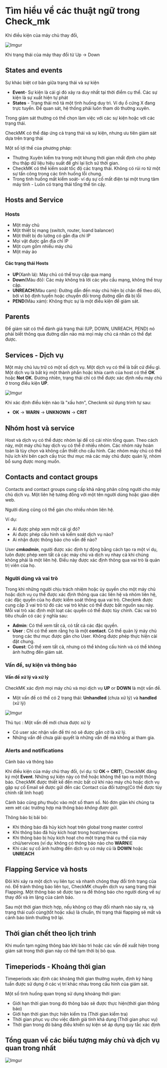 # Tìm hiểu về các thuật ngữ trong Check_mk

Khi điều kiện của máy chủ thay đổi,

![Imgur](https://i.imgur.com/YZCPvtD.png)

Khi trạng thái của máy thay đổi từ Up -> Down

## States and events

Sự khác biệt cơ bản giữa trạng thái và sự kiện

* **Event**- Sự kiện là cái gì đó xảy ra duy nhất tại thời điểm cụ thể. Các sự kiện là sự xuất hiện tự phát
* **States** - Trạng thái mô tả một tình huống duy trì. Ví dụ ổ cứng X đang trực tuyến. Để quan sát, hệ thống phải luôn tham dò thường xuyên.

Trong giám sát thường có thể chọn làm việc với các sự kiện hoặc với các trạng thái.

CheckMK có thể đáp ứng cả trạng thái và sự kiện, nhưng ưu tiên giám sát dựa trên trạng thái

Một số lợi thế của phương pháp:
* Thường Xuyên kiểm tra trong một khung thời gian nhất định cho phép thu thập dữ liệu hiệu suất để ghi lại lịch sử thời gian.
* CheckMK có thể kiểm soát tốc độ các trạng thái. Không có rủi ro từ một sự tấn công trong các tình huống lỗi chung.
* Trong tình huống mất kiểm soát- ví dụ sự cố mất điện tại một trung tâm máy tính - Luôn có trạng thái tổng thể tin cậy.

## Hosts and Service 
### Hosts
* Một máy chủ
* Một thiết bị mạng (switch, router, loand balancer)
* Một thiết bị đo lường có gắn địa chỉ IP
* Mọi vật được gắn địa chỉ IP
* Một cụm gồm nhiều máy chủ
* Một máy ảo

#### Các trạng thái Hosts 
* **UP**(Xanh lá): Máy chủ có thể truy cập qua mạng
* **Down**(Màu đỏ): Các máy không trả lời các yêu cầu mạng, không thể truy cập.
* **UNREACH**(Màu cam): Đường dẫn đến máy chủ hiện bị chăn để theo dõi, bởi vì bộ định tuyến hoặc chuyển đổi trong đường dẫn đã bị lỗi
* **PEND**(Màu xám): Không thực sự là một điều kiện để giám sát.

## Parents 

Để giám sát có thể đánh giá trạng thái (UP, DOWN, UNREACH, PEND) nó phải biết thông qua đường dẫn nào mà mọi máy chủ cá nhân có thể đạt được.

## Services - Dịch vụ

Một máy chủ lưu trữ có một số dịch vụ. Một dịch vụ có thể là bất cứ điều gì. Một dịch vụ là bất kỳ một thành phần hoặc khía canh của host có thể **OK** hoặc **Not OK**. Đương nhiên, trạng thái chỉ có thể được xác định nếu máy chủ ở trong điều kiện **UP**.

![Imgur](https://i.imgur.com/yYscYfd.png)

Khi xác định điều kiện nào là "xấu hơn", Checkmk sử dụng trình tự sau:

* **OK** -> **WARN** -> **UNKNOWN** -> **CRIT**

## Nhóm host và service 

Host và dịch vụ có thể được nhóm lại để có cái nhìn tổng quan. Theo cách này, một máy chủ hay dịch vụ có thể ở nhiều nhóm. Các nhóm này hoàn toàn là tùy chọn và không cần thiết cho cấu hình. Các nhóm máy chủ có thể hữu ích khi bên cạch cấu trúc thư mục mà các máy chủ được quản lý, nhóm bổ sung được mong muốn.

## Contacts and contact groups

Contacts and contact groups cung cấp khả năng phân công người cho máy chủ dịch vụ. Một liên hệ tương đồng với một tên người dùng hoặc giao diện web.

Người dùng cũng có thể gán cho nhiều nhóm liên hệ.

Ví dụ:

* Ai được phép xem một cái gì đó?
* Ai được phép cấu hình và kiểm soát dịch vụ nào?
* Ai nhận được thông báo cho vấn đề nào?

User ***cmkadmin***, người được xác định tự động bằng cách tạo ra một ví dụ, luôn được phép xem tất cả các máy chủ và dịch vụ nhay cả khi chúng không phải là một liên hệ. Điều này được xác định thông qua vai trò là quản trị viên của họ.

### Người dùng và vai trò

Trong khi những người chịu trách nhiệm hoặc ủy quyền cho một máy chủ hoặc dịch vụ cụ thể được xác định thông qua các liên hệ và nhóm liên hệ, các đặc quyền của họ được kiểm soát thông qua vai trò. Checkmk được cung cấp 3 vai trò từ đó các vai trò khác có thể được bắt nguồn sau này. Mỗi vai trò xác định một loạt các quyền có thể được tùy chỉnh. Các vai trò tiêu chuẩn có các ý nghĩa sau:
* **Admin**: Có thể xem tất cả, có tất cả các đặc quyền.
* **User** : Chỉ có thể xem rằng họ là một **contact**. Có thể quản lý máy chủ trong các thư mục được gắn cho User. Không được phép thực hiện cài đặt chung.
* **Guest**: Có thể xem tất cả, nhưng có thể không cấu hình và có thể không ảnh hưởng đến giám sát.
### Vấn đề, sự kiện và thông báo
#### Vấn đề xử lý và xử lý

CheckMK xác định mọi máy chủ và mọi dịch vụ **UP** or **DOWN** là một vấn đề. 
* Một vấn đề có thể có 2 trạng thái: **Unhandled** (chưa xử lý) và **handled** (xử lý)

![Imgur](https://i.imgur.com/4VjbNPJ.png)

Thủ tục : Một vấn đề mới chưa được xứ lý
* Có user xác nhận vấn đề thì nó sẽ được gắn cờ là xử lý.
* Những vấn đề chưa giải quyết là những vấn đề mà không ai tham gia.

### Alerts and notifications
Cảnh báo và thông báo

Khi điều kiện của máy chủ thay đổi, (ví dụ: từ **OK**-> **CRIT**), CheckMK đăng ký một **Event**. Những sự kiện này có thể hoặc không thể tạo ra một thông báo. CheckMK được thiết kế đến mức bất cứ khi nào máy chủ hoặc dịch vụ gặp sự cố Email sẽ được gửi đến các Contact của đối tượng(Có thể được tùy chỉnh rất linh hoạt)

Cảnh báo cũng phụ thuộc vào một số tham số. Nó đơn giản khi chúng ta xem xét các trường hợp mà thông báo *không được gửi*. 

Thông báo bị bãi bỏ:
* Khi thông báo đã hủy kích hoạt trên global trong master control
* Khi thông báo đã hủy kích hoạt trong host/services 
* Khi thông báo bị hủy kich hoạt cho một trạng thái cụ thể của máy chủ/services (ví dụ: không có thông báo nào cho **WARN**)E
* Khi các sự cố ảnh hưởng đến dịch vụ có máy củ là **DOWN** hoặc **UNREACH**

## Flapping Service và hosts
Đôi khi xảy ra một dịch vụ liên tục và nhanh chóng thay đổi tình trạng của nó. Để tránh thông báo liên tục, CheckMK chuyển dịch vụ sang trạng thái Flapping. Một thông báo sẽ được tạo ra để thông báo cho người dùng về sự thay đổi và im lặng của cảnh báo. 

Sau một thời gian thích hợp, nếu không có thay đổi nhanh nào sảy ra, và trạng thái cuối cùng(tốt hoặc xấu) là chuẩn, thì trạng thái flapping sẽ mất và cảnh báo bình thường trở lại.

## Thời gian chết theo lịch trình

Khi muốn tạm ngừng thông báo khi bảo trì hoặc các vấn đề xuất hiện trong giám sát trong thời gian này có thể tạm thời bị bỏ qua.

## Timeperiods - Khoảng thời gian

Timeperiods xác định các khoảng thời gian thường xuyên, định kỳ hàng tuần được sử dụng ở các vị trí khác nhau trong cấu hình của giám sát.

Một số tình huống quan trọng sử dụng khoảng thời gian:
* Giới hạn thời gian trong đó thông báo sẽ được thực hiện(thời gian thông báo)
* Giới hạn thời gian thực hiện kiểm tra (Thời gian kiểm tra)
* Thời gian phục vụ cho việc đánh giá tính khả dụng (Thời gian phục vụ)
* Thời gian trong đó bảng điều khiển sự kiện sẽ áp dụng quy tắc xác định

## Tổng quan về các biểu tượng máy chủ và dịch vụ quan trong nhất

![Imgur](https://i.imgur.com/Fj7rR8v.png)

